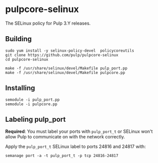 # pulpcore-selinux

The SELinux policy for Pulp 3.Y releases.

## Building

```
sudo yum install -y selinux-policy-devel  policycoreutils
git clone https://github.com/pulp/pulpcore-selinux
cd pulpcore-selinux

make -f /usr/share/selinux/devel/Makefile pulp_port.pp
make -f /usr/share/selinux/devel/Makefile pulpcore.pp
```

## Installing

```
semodule -i pulp_port.pp
semodule -i pulpcore.pp
```

## Labeling pulp\_port

**Required**: You must label your ports with `pulp_port_t` or SELinux won't allow Pulp to
communicate on with the network correctly.

Apply the `pulp_port_t` SELinux label to ports 24816 and 24817 with:

`semanage port -a -t pulp_port_t -p tcp 24816-24817`
